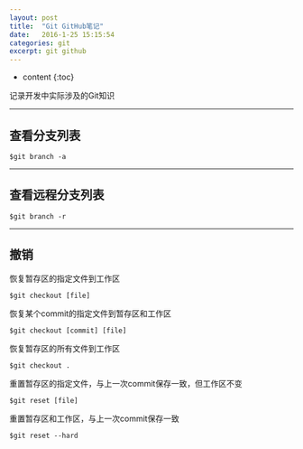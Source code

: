 ```yaml
---
layout: post
title:  "Git GitHub笔记"
date:   2016-1-25 15:15:54
categories: git
excerpt: git github
---
```


* content
{:toc}

记录开发中实际涉及的Git知识

---

## 查看分支列表

<pre><code>$git branch -a
</code></pre>

---

## 查看远程分支列表

<pre><code>$git branch -r
</code></pre>
---

## 撤销

恢复暂存区的指定文件到工作区

<pre><code>$git checkout [file]
</code></pre>

恢复某个commit的指定文件到暂存区和工作区

<pre><code>$git checkout [commit] [file]
</code></pre>

恢复暂存区的所有文件到工作区

<pre><code>$git checkout .
</code></pre>

重置暂存区的指定文件，与上一次commit保存一致，但工作区不变

<pre><code>$git reset [file]
</code></pre>

重置暂存区和工作区，与上一次commit保存一致

<pre><code>$git reset --hard
</code></pre>







